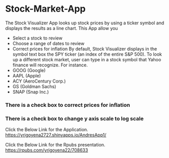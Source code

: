 # Stock-Market-App
The Stock Visualizer App looks up stock prices by using a ticker symbol and displays the results as a line chart. This App allow you

- Select a stock to review
- Choose a range of dates to review
- Correct prices for inflation
By default, Stock Visualizer displays in the symbol text box the SPY ticker (an index of the entire S&P 500). 
To look up a different stock market, user can type in a stock symbol that Yahoo finance will recognize. 
For instance. 
- GOOG (Google)
- AAPL (Apple)
- ACY (AeroCentury Corp.)
- GS (Goldman Sachs)
- SNAP (Snap Inc.)

### There is a check box to correct prices for inflation 
### There is a check box to change y axis scale to log scale
Click the Below Link for the Application.
https://yrigoyena2727.shinyapps.io/AndresApp1/


Click the Below Link for the Rpubs presentation.
https://rpubs.com/yrigoyena22/708633
